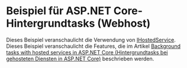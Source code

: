 # <a name="aspnet-core-background-tasks-sample-web-host"></a>Beispiel für ASP.NET Core-Hintergrundtasks (Webhost)

Dieses Beispiel veranschaulicht die Verwendung von [IHostedService](https://docs.microsoft.com/dotnet/api/microsoft.extensions.hosting.ihostedservice). Dieses Beispiel veranschaulicht die Features, die im Artikel [Background tasks with hosted services in ASP.NET Core (Hintergrundtasks bei gehosteten Diensten in ASP.NET Core)](https://docs.microsoft.com/aspnet/core/fundamentals/host/hosted-services) beschrieben werden.
